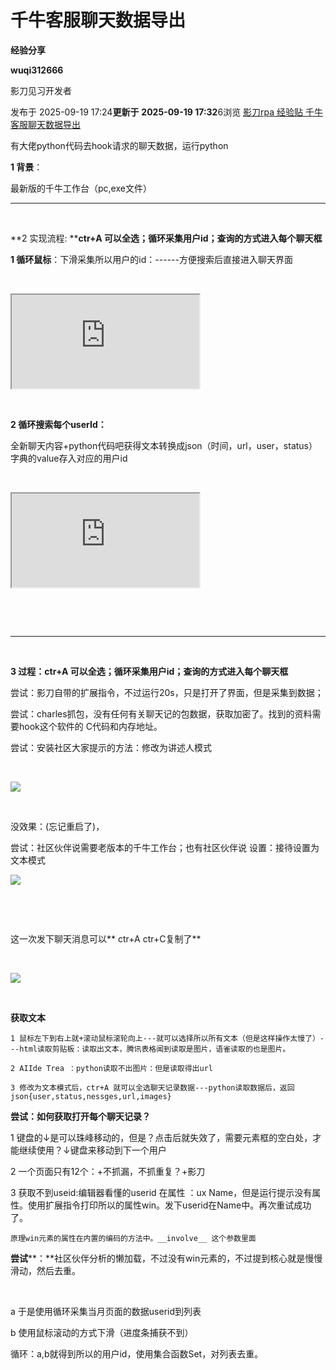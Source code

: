 # 千牛客服聊天数据导出

**经验分享**

**wuqi312666**

![]()影刀见习开发者

发布于 2025-09-19 17:24**更新于** **2025-09-19 17:32**6浏览    [影刀rpa 经验贴 千牛客服聊天数据导出](https://www.yingdao.com/community/detaildiscuss?id=865159944564609024&tag=%E7%BB%8F%E9%AA%8C%E5%88%86%E4%BA%AB&from=article)


有大佬python代码去hook请求的聊天数据，运行python


**1 背景**：

最新版的千牛工作台（pc,exe文件）

---

﻿

**2 实现流程: ****ctr+A 可以全选；循环采集用户id；查询的方式进入每个聊天框**

**1 循环鼠标**：下滑采集所以用户的id：------方便搜索后直接进入聊天界面

﻿

<iframe class="blockly" contenteditable="false" id="blockly-038b0f0d-9b15-4fee-b14b-5640af246b23" src="https://www.yingdao.com/community/rpa-flow/rpa-flow?id=blockly-038b0f0d-9b15-4fee-b14b-5640af246b23" data-w-e-type="xbot-flow-blocks" data-w-e-is-void="" data-blocks="https://winrobot-pub-a.oss-cn-hangzhou.aliyuncs.com/716004238616969218/file/demand/temp-1758273894302" version="1.0.1" content-type="1"></iframe>

﻿

**2 循环搜索每个userId：**

全新聊天内容+python代码吧获得文本转换成json（时间，url，user，status）字典的value存入对应的用户id

﻿

<iframe class="blockly" contenteditable="false" id="blockly-499745d6-cf17-4bb6-b4b5-ce0c719d0e7a" src="https://www.yingdao.com/community/rpa-flow/rpa-flow?id=blockly-499745d6-cf17-4bb6-b4b5-ce0c719d0e7a" data-w-e-type="xbot-flow-blocks" data-w-e-is-void="" data-blocks="https://winrobot-pub-a.oss-cn-hangzhou.aliyuncs.com/716004238616969218/file/demand/temp-1758273894009" version="1.0.1" content-type="1"></iframe>

﻿

﻿

---

﻿

**3 过程：ctr+A 可以全选；循环采集用户id；查询的方式进入每个聊天框**

尝试：影刀自带的扩展指令，不过运行20s，只是打开了界面，但是采集到数据；

尝试：charles抓包，没有任何有关聊天记的包数据，获取加密了。找到的资料需要hook这个软件的 C代码和内存地址。

尝试：安装社区大家提示的方法：修改为讲述人模式

﻿

![](https://winrobot-pub-a.oss-cn-hangzhou.aliyuncs.com/images/01/82/2aac51cef33167672f68d953dad7.png)

﻿﻿

没效果：(忘记重启了)，

尝试：社区伙伴说需要老版本的千牛工作台；也有社区伙伴说 设置：接待设置为 文本模式

![](https://winrobot-pub-a.oss-cn-hangzhou.aliyuncs.com/images/4b/5c/693b543dbff1f38c3db5800f591f.png)

﻿﻿

﻿

这一次发下聊天消息可以** ctr+A ctr+C复制了**

﻿

![](https://winrobot-pub-a.oss-cn-hangzhou.aliyuncs.com/images/c5/eb/f69eddf9bc11e4651a6efb553420.png)

﻿﻿

**﻿获取文本**

    1 鼠标左下到右上就+滚动鼠标滚轮向上---就可以选择所以所有文本（但是这样操作太慢了）---html读取剪贴板：读取出文本，腾讯表格闻到读取是图片，语雀读取的也是图片。

    2 AIIde Trea ：python读取不出图片：但是读取得出url

    3 修改为文本模式后，ctr+A 就可以全选聊天记录数据---python读取数据后，返回json{user,status,nessges,url,images}

**尝试：如何获取打开每个聊天记录？**

1 键盘的↓是可以珠峰移动的，但是？点击后就失效了，需要元素框的空白处，才能继续使用？↓键盘来移动到下一个用户

2 ﻿一个页面只有12个：+不抓漏，不抓重复？+影刀

3 获取不到useid:编辑器看懂的userid 在属性 ：ux Name，但是运行提示没有属性。使用扩展指令打印所以的属性win。发下userid在Name中。再次重试成功了。

    原理win元素的属性在内置的编码的方法中。__involve__ 这个参数里面

**尝试****：**社区伙伴分析的懒加载，不过没有win元素的，不过提到核心就是慢慢滑动，然后去重。

﻿

a 于是使用循环采集当月页面的数据userid到列表

b 使用鼠标滚动的方式下滑（进度条捕获不到）

循环：a,b就得到所以的用户id，使用集合函数Set，对列表去重。
